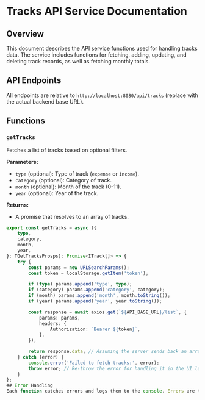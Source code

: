 # Tracks API Service Documentation

## Overview

This document describes the API service functions used for handling tracks data. The service includes functions for fetching, adding, updating, and deleting track records, as well as fetching monthly totals.

## API Endpoints

All endpoints are relative to `http://localhost:8080/api/tracks` (replace with the actual backend base URL).

## Functions

### `getTracks`

Fetches a list of tracks based on optional filters.

**Parameters:**

- `type` (optional): Type of track (`expense` or `income`).
- `category` (optional): Category of track.
- `month` (optional): Month of the track (0-11).
- `year` (optional): Year of the track.

**Returns:**
- A promise that resolves to an array of tracks.

```typescript
export const getTracks = async ({
    type,
    category,
    month,
    year,
}: TGetTracksProsps): Promise<ITrack[]> => {
    try {
        const params = new URLSearchParams();
        const token = localStorage.getItem('token');

        if (type) params.append('type', type);
        if (category) params.append('category', category);
        if (month) params.append('month', month.toString());
        if (year) params.append('year', year.toString());

        const response = await axios.get(`${API_BASE_URL}/list`, {
            params: params,
            headers: {
                Authorization: `Bearer ${token}`,
            },
        });

        return response.data; // Assuming the server sends back an array of tracks
    } catch (error) {
        console.error('Failed to fetch tracks:', error);
        throw error; // Re-throw the error for handling it in the UI layer
    }
};
## Error Handling
Each function catches errors and logs them to the console. Errors are then re-thrown to be handled at a higher level in the application.
